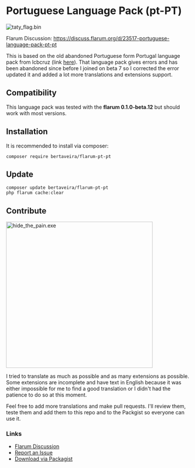 # Portuguese Language Pack (pt-PT)

![taty_flag.bin](https://i.imgur.com/TQXwYoj.png)

Flarum Discussion: https://discuss.flarum.org/d/23517-portuguese-language-pack-pt-pt

This is based on the old abandoned Portuguese form Portugal language pack from lcbcruz (link [here](https://discuss.flarum.org/d/5335-portuguese-portugal-language-extension)). That language pack gives errors and has been abandoned since before I joined on beta 7 so I corrected the error updated it and added a lot more translations and extensions support.

## Compatibility

This language pack was tested with the **flarum 0.1.0-beta.12** but should work with most versions.

## Installation

It is recommended to install via composer:

```
composer require bertaveira/flarum-pt-pt
```

## Update

```
composer update bertaveira/flarum-pt-pt
php flarum cache:clear
```

## Contribute

<img src="https://i.imgur.com/zNiHvcp.jpg" alt="hide_the_pain.exe" width="400" align="center"/>

I tried to translate as much as possible and as many extensions as possible. Some extensions are incomplete and have text in English because it was either impossible for me to find a good translation or I didn't had the patience to do so at this moment. 

Feel free to add more translations and make pull requests. I'll review them, teste them and add them to this repo and to the Packgist so everyone can use it.

### Links

- [Flarum Discussion](https://discuss.flarum.org/d/23517-portuguese-language-pack-pt-pt)
- [Report an Issue](https://github.com/bertaveira/flarum-pt-pt/issues)
- [Download via Packagist](https://packagist.org/packages/bertaveira/flarum-pt-pt)